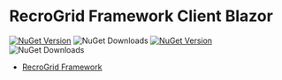 # RecroGrid Framework Client Blazor

[![NuGet Version](https://img.shields.io/nuget/v/Recrovit.RecroGridFramework.Client.Blazor.svg?label=RGF.Client.Blazor)](https://www.nuget.org/packages/Recrovit.RecroGridFramework.Client.Blazor/) ![NuGet Downloads](https://img.shields.io/nuget/dt/Recrovit.RecroGridFramework.Client.Blazor)
[![NuGet Version](https://img.shields.io/nuget/v/RecroGrid.svg?label=RecroGrid)](https://www.nuget.org/packages/RecroGrid/) ![NuGet Downloads](https://img.shields.io/nuget/dt/RecroGrid)

- [RecroGrid Framework](https://RecroGrid.com)
